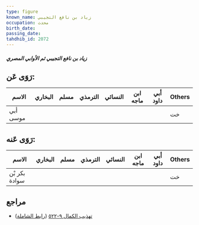 ```yaml
---
type: figure
known_name: زياد بن نافع التجيبي
occupation: محدث
birth_date:
passing_date:
tahdhib_id: 2072
---
```

##### زياد بن نافع التجيبي ثم الأوابي المصري

## رَوَى عَن:
| الاسم    | البخاري | مسلم | الترمذي | النسائي | ابن ماجه | أبي داود | Others |
| -------- | ------- | ---- | ------- | ------- | -------- | -------- | ------ |
| أبي موسى |         |      |         |         |          |          | خت     |
## رَوَى عَنه:
| الاسم         | البخاري | مسلم | الترمذي | النسائي | ابن ماجه | أبي داود | Others |
| ------------- | ------- | ---- | ------- | ------- | -------- | -------- | ------ |
| بكر بْن سوادة |         |      |         |         |          |          | خت     |
## مراجع
- [تهذيب الكمال ٩-٥٢٢](obsidian://open?vault=Tahdhib-al-Kamal&file=Figures/٢٠٧٢-زياد%20بن%20نافع%20التجيبي%20ثم%20الأوابي%20المصري) ([رابط الشاملة](https://shamela.ws/book/3722/4762))
